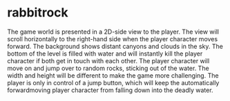 # rabbitrock
The game world is presented in a 2D-side view to the player. The view will scroll horizontally to the right-hand side when the player character moves forward. The background shows distant canyons and clouds in the sky. The bottom of the level is filled with water and will instantly kill the player character if both get in touch with each other. The player character will move on and jump over to random rocks, sticking out of the water. The width and height will be different to make the game more challenging. The player is only in control of a jump button, which will keep the automatically forwardmoving player character from falling down into the deadly water.
